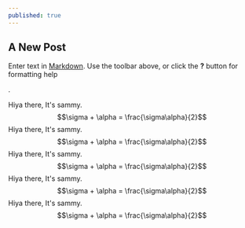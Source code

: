 ```yaml
---
published: true
---
```

## A New Post

Enter text in [Markdown](http://daringfireball.net/projects/markdown/). Use the toolbar above, or click the **?** button for formatting help

.

Hiya there, It's sammy. $$\sigma + \alpha = \frac{\sigma\alpha}{2}$$Hiya there, It's sammy. $$\sigma + \alpha = \frac{\sigma\alpha}{2}$$Hiya there, It's sammy. $$\sigma + \alpha = \frac{\sigma\alpha}{2}$$Hiya there, It's sammy. $$\sigma + \alpha = \frac{\sigma\alpha}{2}$$Hiya there, It's sammy. $$\sigma + \alpha = \frac{\sigma\alpha}{2}$$
